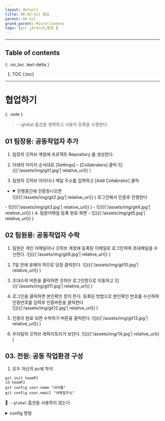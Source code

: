 ```yaml
---
layout: default
title: 06-02-Git 협업
parent: 06-Git
grand_parent: Miscellaneous
tags: [git ,branch,협업 ]
---
```

 
---
 ## Table of contents
 {: .no_toc .text-delta }

 1. TOC
{:toc}

---

# 협업하기

{: .note }
> --global 옵션을 생략하고 사용자 등록을 수행한다.
>



## 01 팀장용: 공동작업자 추가

1. 팀장의 깃허브 계정에 프로젝트 Repository 를 생성한다.

2. 아래의 이미지 순서대로 [Settings] – [Collabrators] 클릭
  ![]({{'/assets/img/git1.jpg'| relative_url}} )

3. 팀원의 깃허브 아이디나 메일 주소를 입력하고 [Add Collabrator] 클릭
  - <details open markdown='block'>
    <summary>
      진행중간에 인증창나오면
    </summary>
    ![]({{'/assets/img/git2.jpg'| relative_url}} )
    로그인해서 인증후 진행한다
  </details>
  - ![]({{'/assets/img/git3.jpg'| relative_url}} )
  - ![]({{'/assets/img/git4.jpg'| relative_url}} )
4. 팀원이메일 등록 완료 화면
  - ![]({{'/assets/img/git5.jpg'| relative_url}} )


## 02 팀원용: 공동작업자 수락

1. 팀원은 개인 이메일이나 깃허브 계정에 등록된 이메일로 로그인하여 초대메일을 수신한다.
  ![]({{'/assets/img/git9.jpg'| relative_url}} )
2. 7일 안에 응해야 하므로 당장 클릭한다.
  ![]({{'/assets/img/git10.jpg'| relative_url}} )
3. 초대수락 버튼을 클릭하면 깃허브 로그인창으로 이동하고
  ![]({{'/assets/img/git11.jpg'| relative_url}} )
  
4. 로그인을 클릭하면 본인확인 창이 뜬다. 등록된 방법으로 본인확인 번호를 수신하여 인증번호를 입력후 인증버튼을 클릭한다  
  ![]({{'/assets/img/git12.jpg'| relative_url}} )
5. 인증이 완료 되면 수락하기 버튼을 클릭한다.
  ![]({{'/assets/img/git13.jpg'| relative_url}} )
6. 우리팀의 깃허브 레파지토리가 보인다.
  ![]({{'/assets/img/14.jpg'| relative_url}} )


## 03. 전원: 공동 작업환경 구성

1.  모두 자신의 pc에 착석
```
git init teamPJ
cd teamPJ
git config user.name "내이름"
git config user.email "내메일주소"

```
🔑 `--global` 옵션을 사용하지 않는다

<details closed markdown='block'>
  <summary>
    config 명령
  </summary>
  ```
    확인
    git config user.email
    git config user.name

    삭제
    git config --unset user.name
    git config --unset user.email

    전역삭제
    git config --global --unset <이름>
  ```
  {: .text-delta }
  
</details>


## 04. 팀장
1. text.text 파일을 생성후 push한다

## 05. 팀원
1. 작업진행전 원격저장소의 파일을 clone 후 작업한다.
🔑 항상 최신 커밋을 pull 한 다음 push한다.

